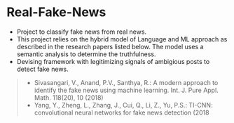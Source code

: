 # Real-Fake-News

* Project to classify fake news from real news. 
* This project relies on the hybrid model of Language and ML approach as described in the research papers listed below. The model uses a semantic 
analysis to determine the truthfulness. 
* Devising framework with legitimizing signals of ambigious posts to detect fake news. 
> * Sivasangari, V., Anand, P.V., Santhya, R.: A modern approach to identify the fake news using machine learning. Int. J. Pure Appl. Math. 118(20), 10 (2018)
> * Yang, Y., Zheng, L., Zhang, J., Cui, Q., Li, Z., Yu, P.S.: TI-CNN: convolutional neural networks for fake news detection (2018

